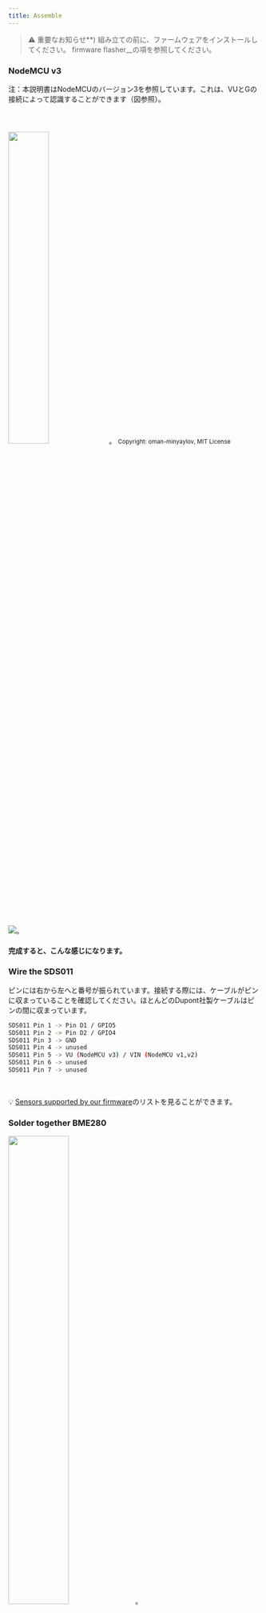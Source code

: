 ```yaml
---
title: Assemble
---
```


> ⚠️ 重要なお知らせ**)
組み立ての前に、ファームウェアをインストールしてください。
firmware flasher__の項を参照してください。

### NodeMCU v3
注：本説明書はNodeMCUのバージョン3を参照しています。これは、VUとGの接続によって認識することができます（図参照）。

<img src="../docs/airrohr/airrohr-wiring-sds011-bme280.jpg" style="width:40%; margin-top:3em" loading="lazy"/>。
<small>Copyright: oman-minyaylov, MIT License</small>


<img src="../docs/airrohr/nodemcu-v3-bme280.jpeg" style="margin-top: 1em" loading="lazy"/>。

#### 完成すると、こんな感じになります。


### Wire the SDS011
ピンには右から左へと番号が振られています。接続する際には、ケーブルがピンに収まっていることを確認してください。ほとんどのDupont社製ケーブルはピンの間に収まっています。

```bash
SDS011 Pin 1 -> Pin D1 / GPIO5
SDS011 Pin 2 -> Pin D2 / GPIO4
SDS011 Pin 3 -> GND
SDS011 Pin 4 -> unused
SDS011 Pin 5 -> VU (NodeMCU v3) / VIN (NodeMCU v1,v2)
SDS011 Pin 6 -> unused
SDS011 Pin 7 -> unused
```

<br>

💡 [Sensors supported by our firmware](https://github.com/opendata-stuttgart/sensors-software/blob/master/airrohr-firmware/Readme.md)のリストを見ることができます。


### Solder together BME280
<img src="../docs/airrohr/solder-a-bme-280.jpeg" style="width:49%; padding-right: 0.5em" class="items-center" loading="lazy"/>。
<img src="../docs/airrohr/solder-bme-280.jpeg" style="width:49%;" loading="lazy"/>。

ピンヘッダをBME280基板に接続します。裏側からハンダ付けします。ピンとピンの間の隙間は非常に小さいので、我慢して慎重に作業してください。 

はんだごての先をピンに当て、少し温めてから、軽くはんだを塗るのがコツです。 


### Wire the BME280
ピンには左から右へと番号が振られています。

```bash
VIN→ピン3V3(3.3V)
GND→GND/G
SDA -> D3ピン
SCL -> D4ピン
```

### Tie everything together

#### Tie NodeMCU and SDS011 together
<img src="../docs/airrohr/tie-air-quality-sensor-together.jpeg" loading="lazy"/>。
NodeMCU(ESP8266)とSDS011センサーをケーブルタイで繋ぎ、Wifiアンテナがセンサーから離れるようにする

#### Connect flexible tube
<img src="../docs/airrohr/sds011-with-tube.jpeg" style="width:49%; padding-right: 0.5em" loading="lazy"/>。
<img src="../docs/airrohr/bme280-tied-to-tube.jpeg" style="width:49%;" loading="lazy"/>。

* SDS011センサーにフレキシブルチューブを接続します。
* 別のケーブルタイを使用して、BME280温度センサーをチューブに取り付ける
* USBケーブルをチューブに通します。SDS011を、NodeMCUが上向き、ファンが下向きになるように取り付ける

#### Push in sensor into the pipe
* センサーをパイプに押し込む
* USBケーブル、フレキシブルチューブ、BME280はチューブの端から見えるようにしてください。
* もう一方のパイプを最初のパイプの上に押し込みます。

<img src=".../docs/airrohr/sds011-jammed-into-tube.jpeg" loading="lazy"/>。

#### Finishing
* 温度センサーがパイプの端にくるように、フレキシブルチューブに配置します。
* パイプの端にあるフレキシブルチューブを切り取ります。
* オプション：チューブのオープンエンドを細かいメッシュで覆うことができます。これで、空気は循環し、虫は外に出られなくなります。
 
<img src=".../docs/airrohr/position-bme280.jpeg" loading="lazy"/>。

### Placement
理想的な場所は、道路から1.5～3.5メートルの高さで、風通しの良い場所です。しかし、すべての人がこのようにできるわけではないので、登録時に地上からの高さや道路との位置関係などの情報を求めています。

